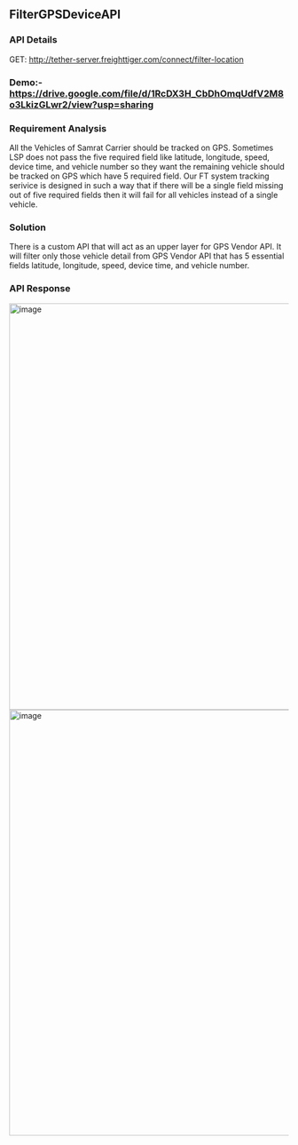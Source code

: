 ## FilterGPSDeviceAPI
### API Details 
GET: http://tether-server.freighttiger.com/connect/filter-location
### Demo:- https://drive.google.com/file/d/1RcDX3H_CbDhOmqUdfV2M8o3LkizGLwr2/view?usp=sharing 
### Requirement Analysis
All the Vehicles of Samrat Carrier should be tracked on GPS. Sometimes LSP does not pass the five required field like latitude, longitude, speed, device time, and vehicle number so they want the remaining vehicle should be tracked on GPS which have 5 required field. Our FT system tracking serivice is designed in such a way that if there will be a single field missing out of five required fields then it will fail for all vehicles instead of a single vehicle.

### Solution
There is a custom API that will act as an upper layer for GPS Vendor API. It will filter only those vehicle detail from GPS Vendor API that has 5 essential fields latitude, longitude, speed, device time, and vehicle number. 

### API Response
<img width="732" alt="image" src="https://user-images.githubusercontent.com/98572450/226126001-749addf8-2f01-4cd5-a9b6-6a06c34ac38b.png">
<img width="767" alt="image" src="https://user-images.githubusercontent.com/98572450/226126036-478fc5e6-b31b-4e6a-a257-86f0806a767c.png">



     
